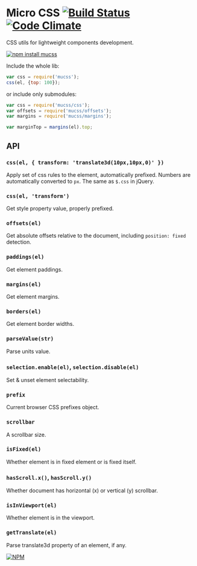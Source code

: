 # Micro CSS [![Build Status](https://travis-ci.org/dfcreative/mucss.svg?branch=master)](https://travis-ci.org/dfcreative/mucss) [![Code Climate](https://codeclimate.com/github/dfcreative/mucss/badges/gpa.svg)](https://codeclimate.com/github/dfcreative/mucss)

CSS utils for lightweight components development.

[![npm install mucss](https://nodei.co/npm/mucss.png?mini=true)](https://npmjs.org/package/mucss)

Include the whole lib:

```js
var css = require('mucss');
css(el, {top: 100});
```


or include only submodules:

```js
var css = require('mucss/css');
var offsets = require('mucss/offsets');
var margins = require('mucss/margins');

var marginTop = margins(el).top;
```

## API

### `css(el, { transform: 'translate3d(10px,10px,0)' })`

Apply set of css rules to the element, automatically prefixed. Numbers are automatically converted to `px`. The same as `$.css` in jQuery.

### `css(el, 'transform')`
Get style property value, properly prefixed.

### `offsets(el)`
Get absolute offsets relative to the document, including `position: fixed` detection.

### `paddings(el)`
Get element paddings.

### `margins(el)`
Get element margins.

### `borders(el)`
Get element border widths.

### `parseValue(str)`
Parse units value.

### `selection.enable(el)`, `selection.disable(el)`
Set & unset element selectability.

### `prefix`
Current browser CSS prefixes object.

### `scrollbar`
A scrollbar size.

### `isFixed(el)`
Whether element is in fixed element or is fixed itself.

### `hasScroll.x()`, `hasScroll.y()`
Whether document has horizontal (x) or vertical (y) scrollbar.

### `isInViewport(el)`
Whether element is in the viewport.

### `getTranslate(el)`
Parse translate3d property of an element, if any.


[![NPM](https://nodei.co/npm/mucss.png?downloads=true&downloadRank=true&stars=true)](https://nodei.co/npm/mucss/)